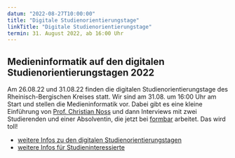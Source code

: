 ```yaml
---
datum: "2022-08-27T10:00:00"
title: "Digitale Studienorientierungstage"
linkTitle: "Digitale Studienorientierungstage"
termin: 31. August 2022, ab 16:00 Uhr
---
```


## Medieninformatik auf den digitalen Studienorientierungstagen 2022

Am 26.08.22 und 31.08.22 finden die digitalen Studienorientierungstage des Rheinisch-Bergischen Kreises statt. Wir sind am 31.08. um 16:00 Uhr am Start und stellen die Medieninformatik vor. Dabei gibt es eine kleine Einführung von [Prof. Christian Noss](https://www.th-koeln.de/personen/christian.noss/) und dann Interviews mit zwei Studierenden und einer Absolventin, die jetzt bei [formbar](https://www.form.bar/?0) arbeitet. Das wird toll!

- [weitere Infos zu den digitalen Studienorientierungstagen](https://www.rbk-direkt.de/digitale-studienorientierung-zoom.aspx)
- [weitere Infos für Studieninteressierte](http://localhost:1313/study/bachelor/studieninteressierte/)

